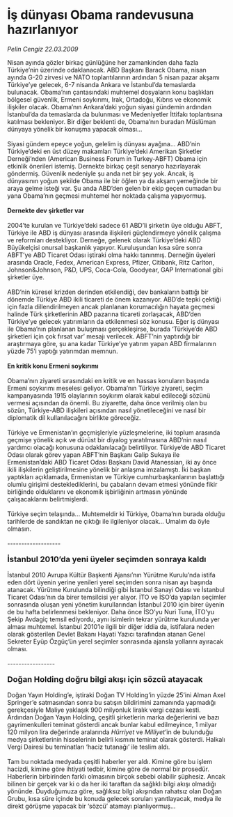 # İş dünyası Obama randevusuna hazırlanıyor

*Pelin Cengiz 22.03.2009*

<div class="taraf_structure_2col_1zq">
<div class="margen_n">



 <p>Nisan ayında gözler birkaç günlüğüne her zamankinden daha fazla Türkiye’nin üzerinde odaklanacak. ABD Başkanı Barack Obama, nisan ayında G-20 zirvesi ve NATO toplantılarının ardından 5 nisan pazar akşamı Türkiye’ye gelecek, 6-7 nisanda Ankara ve İstanbul’da temaslarda bulunacak. Obama’nın çantasındaki muhtemel dosyaların konu başlıkları bölgesel güvenlik, Ermeni soykırımı, Irak, Ortadoğu, Kıbrıs ve ekonomik ilişkiler olacak. Obama’nın Ankara’daki yoğun siyasi gündemin ardından İstanbul’da da temaslarda da bulunması ve Medeniyetler İttifakı toplantısına katılması bekleniyor. Bir diğer beklenti de, Obama’nın buradan Müslüman dünyaya yönelik bir konuşma yapacak olması... <br/><br/>Siyasi gündem epeyce yoğun, gelelim iş dünyası ayağına... ABD’nin Türkiye’deki en üst düzey makamları Türkiye’deki Amerikan Şirketler Derneği’nden (American Business Forum in Turkey-ABFT) Obama için etkinlik önerileri istemiş. Dernekte birkaç çeşit senaryo hazırlayarak göndermiş. Güvenlik nedeniyle şu anda net bir şey yok. Ancak, iş dünyasının yoğun şekilde Obama ile bir öğlen ya da akşam yemeğinde bir araya gelme isteği var. Şu anda ABD’den gelen bir ekip geçen cumadan bu yana Obama’nın geçmesi muhtemel her noktada çalışma yapıyormuş. <b><br/><br/>Dernekte dev şirketler var </b><br/><br/>2004’te kurulan ve Türkiye’deki sadece 61 ABD’li şirketin üye olduğu ABFT, Türkiye ile ABD iş dünyası arasında ilişkileri güçlendirmeye yönelik çalışma ve reformları destekliyor. Derneğe, gelenek olarak Türkiye’deki ABD Büyükelçisi onursal başkanlık yapıyor. Kuruluşundan kısa süre sonra ABFT’ye ABD Ticaret Odası iştiraki olma hakkı tanınmış. Derneğin üyeleri arasında Oracle, Fedex, American Express, Pfizer, Citibank, Ritz Carlton, Johnson&amp;Johnson, P&amp;D, UPS, Coca-Cola, Goodyear, GAP International gibi şirketler üye. <br/><br/>ABD’nin küresel krizden derinden etkilendiği, dev bankaların battığı bir dönemde Türkiye ABD ikili ticareti de önem kazanıyor. ABD’de tepki çektiği için fazla dillendirilmeyen ancak planlanan korumacılığın hayata geçmesi halinde Türk şirketlerinin ABD pazarına ticareti zorlaşacak, ABD’den Türkiye’ye gelecek yatırımların da etkilenmesi söz konusu. Eğer iş dünyası ile Obama’nın planlanan buluşması gerçekleşirse, burada ‘Türkiye’de ABD şirketleri için çok fırsat var’ mesajı verilecek. ABFT’nin yaptırdığı bir araştırmaya göre, şu ana kadar Türkiye’ye yatırım yapan ABD firmalarının yüzde 75’i yaptığı yatırımdan memnun. <b><br/><br/>En kritik konu Ermeni soykırımı</b> <br/><br/>Obama’nın ziyareti sırasındaki en kritik ve en hassas konuların başında Ermeni soykırımı meselesi geliyor. Obama’nın Türkiye ziyareti, seçim kampanyasında 1915 olaylarının soykırım olarak kabul edileceği sözünü vermesi açısından da önemli. Bu ziyarette, daha önce verilmiş olan bu sözün, Türkiye-ABD ilişkileri açısından nasıl yönetileceğini ve nasıl bir diplomatik dil kullanılacağını birlikte göreceğiz. <br/><br/>Türkiye ve Ermenistan’ın geçmişleriyle yüzleşmelerine, iki toplum arasında geçmişe yönelik açık ve dürüst bir diyalog yaratılmasına ABD’nin nasıl yardımcı olacağı konusuna odaklanılacağı belirtiliyor. Türkiye’de ABD Ticaret Odası olarak görev yapan ABFT’nin Başkanı Galip Sukaya ile Ermenistan’daki ABD Ticaret Odası Başkanı David Atanessian, iki ay önce ikili ilişkilerin geliştirilmesine yönelik bir anlaşma imzalamıştı. İki başkan yaptıkları açıklamada, Ermenistan ve Türkiye cumhurbaşkanlarının başlattığı olumlu girişimi desteklediklerini, bu çabaların devam etmesi yönünde fikir birliğinde olduklarını ve ekonomik işbirliğinin artmasın yönünde çalışacaklarını belirtmişlerdi. <br/><br/>Türkiye seçim telaşında... Muhtemeldir ki Türkiye, Obama’nın burada olduğu tarihlerde de sandıktan ne çıktığı ile ilgileniyor olacak... Umalım da öyle olmasın. <br/><br/>------------------- <br/><br/><font size="4"><strong>İstanbul 2010’da yeni üyeler seçimden sonraya kaldı</strong></font> <br/><br/>İstanbul 2010 Avrupa Kültür Başkenti Ajansı’nın Yürütme Kurulu’nda istifa eden dört üyenin yerine yenileri yerel seçimden sonra nisan ayı başında atanacak. Yürütme Kurulunda bilindiği gibi İstanbul Sanayi Odası ve İstanbul Ticaret Odası’nın da birer temsilcisi yer alıyor. İTO ve İSO’da yapılan seçimler sonrasında oluşan yeni yönetim kurullarından İstanbul 2010 için birer üyenin de bu hafta belirlenmesi bekleniyor. Daha önce İSO’yu Nuri Tuna, İTO’yu Şekip Avdagiç temsil ediyordu, aynı isimlerin tekrar yürütme kurulunda yer alması muhtemel. İstanbul 2010’le ilgili bir diğer iddia da, istifalara neden olarak gösterilen Devlet Bakanı Hayati Yazıcı tarafından atanan Genel Sekreter Eyüp Özgüç’ün yerel seçimler sonrasında ajansla yollarını ayıracak olması. <br/><br/>----------------- <br/><br/><font size="4"><strong>Doğan Holding doğru bilgi akışı için sözcü atayacak</strong></font> <br/><br/>Doğan Yayın Holding’e, iştiraki Doğan TV Holding’in yüzde 25’ini Alman Axel Springer’e satmasından sonra bu satışın bildirimini zamanında yapmadığı gerekçesiyle Maliye yaklaşık 900 milyonluk liralık vergi cezası kesti. Ardından Doğan Yayın Holding, çeşitli şirketlerin marka değerlerini ve bazı gayrimenkulleri teminat gösterdi ancak bunlar kabul edilmeyince, 1 milyar 120 milyon lira değerinde aralarında <i>Hürriyet</i> ve <i>Milliyet</i>’in de bulunduğu medya şirketlerinin hisselerinin belirli kısmını teminat olarak gösterdi. Halkalı Vergi Dairesi bu teminatları ‘haciz tutanağı’ ile teslim aldı. <br/><br/>Tam bu noktada medyada çeşitli haberler yer aldı. Kimine göre bu işlem hacizdi, kimine göre ihtiyati tedbir, kimine göre de normal bir prosedür. Haberlerin birbirinden farklı olmasının birçok sebebi olabilir şüphesiz. Ancak bilinen bir gerçek var ki o da her iki taraftan da sağlıklı bilgi akışı olmadığı yönünde. Duyduğumuza göre, sağlıksız bilgi akışından rahatsız olan Doğan Grubu, kısa süre içinde bu konuda gelecek soruları yanıtlayacak, medya ile direkt görüşme yapacak bir ‘sözcü’ atamayı planlıyormuş...</p>
<br/>
<br/>
<br/>



<br/>


<div id="taraf_not">
</div>

</div>


</div>
